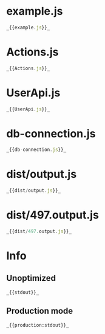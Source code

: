 # example.js

```javascript
_{{example.js}}_
```

# Actions.js

```javascript
_{{Actions.js}}_
```

# UserApi.js

```javascript
_{{UserApi.js}}_
```

# db-connection.js

```javascript
_{{db-connection.js}}_
```

# dist/output.js

```javascript
_{{dist/output.js}}_
```

# dist/497.output.js

```javascript
_{{dist/497.output.js}}_
```

# Info

## Unoptimized

```
_{{stdout}}_
```

## Production mode

```
_{{production:stdout}}_
```
